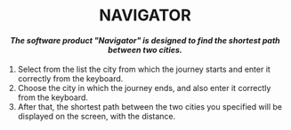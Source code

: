 <h1 align="center">NAVIGATOR</h1>


<h4 align="center"><em>The software product "Navigator" is designed to find the shortest path between two cities.</em></h4>


1. Select from the list the city from which the journey starts and enter it correctly from the keyboard.
2. Choose the city in which the journey ends, and also enter it correctly from the keyboard.
3. After that, the shortest path between the two cities you specified will be displayed on the screen, with the distance.


